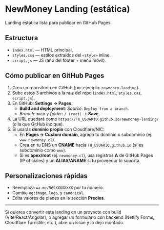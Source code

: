 # NewMoney Landing (estática)

Landing estática lista para publicar en GitHub Pages.

## Estructura
- `index.html` — HTML principal.
- `styles.css` — estilos extraídos del `<style>` inline.
- `script.js` — JS (año del footer + menú móvil).

## Cómo publicar en GitHub Pages
1. Crea un repositorio en GitHub (por ejemplo: `newmoney-landing`).
2. Sube estos 3 archivos a la raíz del repo (`index.html`, `styles.css`, `script.js`).
3. En GitHub: **Settings → Pages**.
   - **Build and deployment**: *Source*: `Deploy from a branch`.
   - *Branch*: `main` y *folder*: `/ (root)` → **Save**.
4. La URL quedará como `https://TU_USUARIO.github.io/newmoney-landing/` (o la que GitHub indique).
5. Si usarás **dominio propio** con Cloudflare/NIC:
   - En **Pages → Custom domain**, agrega tu dominio o subdominio (ej. `www.newmoney.cl`).
   - Crea en tu DNS un **CNAME** hacia `TU_USUARIO.github.io` (si es subdominio como `www`).
   - Si es **apex/root** (ej. `newmoney.cl`), usa registros **A** de GitHub Pages (IP oficiales) y un **ALIAS/ANAME** si tu proveedor lo soporta.

## Personalizaciones rápidas
- Reemplaza `wa.me/569XXXXXXXX` por tu número.
- Cambia `og:image`, `logo`, y `canonical`.
- Edita valores de planes en la sección **Precios**.

---

Si quieres convertir esta landing en un proyecto con build (Vite/React/Angular), o agregar un formulario con backend (Netlify Forms, Cloudflare Turnstile, etc.), abre un issue y lo dejo montado.
